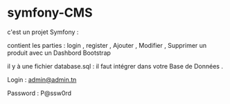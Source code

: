# symfony-CMS
c'est un projet Symfony : 



contient les parties :  login , register , Ajouter , Modifier , Supprimer un produit avec un Dashbord Bootstrap 



il y à une fichier database.sql : il faut intégrer dans votre Base de Données .



Login : admin@admin.tn



Password : P@ssw0rd
